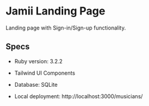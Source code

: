 # Jamii Landing Page
Landing page with Sign-in/Sign-up functionality.

## Specs
* Ruby version: 3.2.2

* Tailwind UI Components

* Database: SQLite

* Local deployment: http://localhost:3000/musicians/